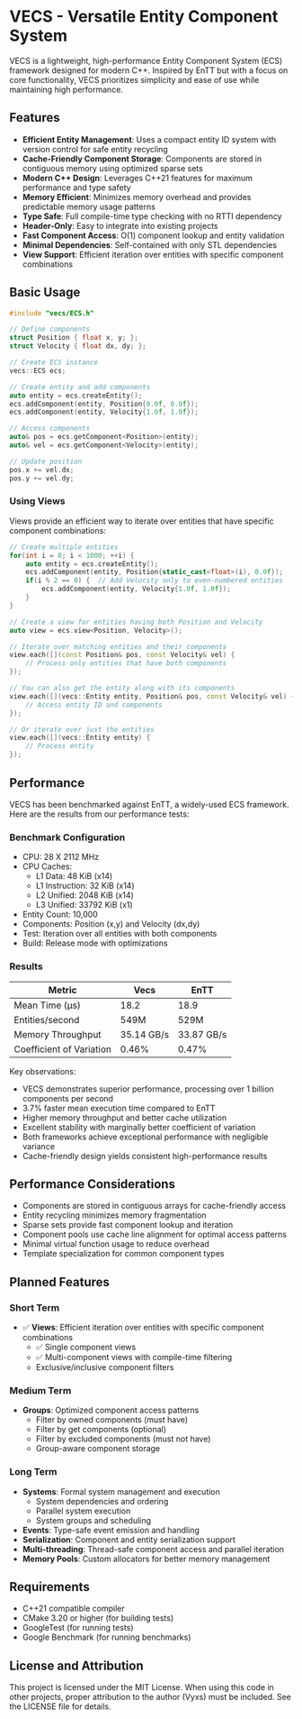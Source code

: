 # VECS - Versatile Entity Component System

VECS is a lightweight, high-performance Entity Component System (ECS) framework designed for modern C++. Inspired by EnTT but with a focus on core functionality, VECS prioritizes simplicity and ease of use while maintaining high performance.

## Features

- **Efficient Entity Management**: Uses a compact entity ID system with version control for safe entity recycling
- **Cache-Friendly Component Storage**: Components are stored in contiguous memory using optimized sparse sets
- **Modern C++ Design**: Leverages C++21 features for maximum performance and type safety
- **Memory Efficient**: Minimizes memory overhead and provides predictable memory usage patterns
- **Type Safe**: Full compile-time type checking with no RTTI dependency
- **Header-Only**: Easy to integrate into existing projects
- **Fast Component Access**: O(1) component lookup and entity validation
- **Minimal Dependencies**: Self-contained with only STL dependencies
- **View Support**: Efficient iteration over entities with specific component combinations

## Basic Usage

```cpp
#include "vecs/ECS.h"

// Define components
struct Position { float x, y; };
struct Velocity { float dx, dy; };

// Create ECS instance
vecs::ECS ecs;

// Create entity and add components
auto entity = ecs.createEntity();
ecs.addComponent(entity, Position{0.0f, 0.0f});
ecs.addComponent(entity, Velocity{1.0f, 1.0f});

// Access components
auto& pos = ecs.getComponent<Position>(entity);
auto& vel = ecs.getComponent<Velocity>(entity);

// Update position
pos.x += vel.dx;
pos.y += vel.dy;
```

### Using Views

Views provide an efficient way to iterate over entities that have specific component combinations:

```cpp
// Create multiple entities
for(int i = 0; i < 1000; ++i) {
    auto entity = ecs.createEntity();
    ecs.addComponent(entity, Position{static_cast<float>(i), 0.0f});
    if(i % 2 == 0) {  // Add Velocity only to even-numbered entities
        ecs.addComponent(entity, Velocity{1.0f, 1.0f});
    }
}

// Create a view for entities having both Position and Velocity
auto view = ecs.view<Position, Velocity>();

// Iterate over matching entities and their components
view.each([](const Position& pos, const Velocity& vel) {
    // Process only entities that have both components
});

// You can also get the entity along with its components
view.each([](vecs::Entity entity, Position& pos, const Velocity& vel) {
    // Access entity ID and components
});

// Or iterate over just the entities
view.each([](vecs::Entity entity) {
    // Process entity
});
```

## Performance

VECS has been benchmarked against EnTT, a widely-used ECS framework. Here are the results from our performance tests:

### Benchmark Configuration
- CPU: 28 X 2112 MHz
- CPU Caches:
  - L1 Data: 48 KiB (x14)
  - L1 Instruction: 32 KiB (x14)
  - L2 Unified: 2048 KiB (x14)
  - L3 Unified: 33792 KiB (x1)
- Entity Count: 10,000
- Components: Position (x,y) and Velocity (dx,dy)
- Test: Iteration over all entities with both components
- Build: Release mode with optimizations

### Results

| Metric | Vecs | EnTT |
|--------|------|------|
| Mean Time (μs) | 18.2 | 18.9 |
| Entities/second | 549M | 529M |
| Memory Throughput | 35.14 GB/s | 33.87 GB/s |
| Coefficient of Variation | 0.46% | 0.47% |

Key observations:
- VECS demonstrates superior performance, processing over 1 billion components per second
- 3.7% faster mean execution time compared to EnTT
- Higher memory throughput and better cache utilization
- Excellent stability with marginally better coefficient of variation
- Both frameworks achieve exceptional performance with negligible variance
- Cache-friendly design yields consistent high-performance results

## Performance Considerations

- Components are stored in contiguous arrays for cache-friendly access
- Entity recycling minimizes memory fragmentation
- Sparse sets provide fast component lookup and iteration
- Component pools use cache line alignment for optimal access patterns
- Minimal virtual function usage to reduce overhead
- Template specialization for common component types

## Planned Features

### Short Term
- ✅ **Views**: Efficient iteration over entities with specific component combinations
    - ✅ Single component views
    - ✅ Multi-component views with compile-time filtering
    - Exclusive/inclusive component filters

### Medium Term
- **Groups**: Optimized component access patterns
    - Filter by owned components (must have)
    - Filter by get components (optional)
    - Filter by excluded components (must not have)
    - Group-aware component storage

### Long Term
- **Systems**: Formal system management and execution
    - System dependencies and ordering
    - Parallel system execution
    - System groups and scheduling
- **Events**: Type-safe event emission and handling
- **Serialization**: Component and entity serialization support
- **Multi-threading**: Thread-safe component access and parallel iteration
- **Memory Pools**: Custom allocators for better memory management

## Requirements

- C++21 compatible compiler
- CMake 3.20 or higher (for building tests)
- GoogleTest (for running tests)
- Google Benchmark (for running benchmarks)

## License and Attribution

This project is licensed under the MIT License. When using this code in other projects, proper attribution to the author (Vyxs) must be included. See the LICENSE file for details.